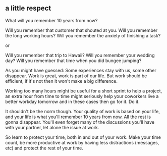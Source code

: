 ## a little respect

What will you remember 10 years from now?

Will you remember that customer that shouted at you.
Will you remember the long working hours?
Will you remember the anxiety of finishing a task?

or

Will you remember that trip to Hawaii?
Will you remember your wedding day?
Will you remember that time when you did bungee jumping?

As you might have guessed: Some experiences stay with us, some other disappear.
Work is great, work is part of our life.
But work should be efficient, if it's not then it won't make a big difference.

Working too many hours might be useful for a short sprint to help a project, an extra hour from time to time might seriously help your coworkers live a better workday tomorrow and in these cases then go for it. Do it.

It shouldn't be the norm though.
Your quality of work is based on your life, and your life is what you'll remember 10 years from now.
All the rest is gonna disappear. You'll even forget many of the discussions you'll have with your partner, let alone the issue at work.

So learn to protect your time, both in and out of your work.
Make your time count, be more productive at work by having less distractions (messages, etc) and protect the rest of your time.
